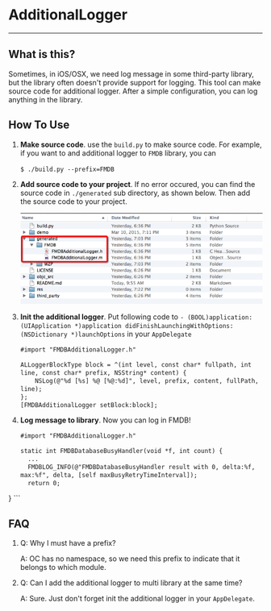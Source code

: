 # AdditionalLogger
---

## What is this?

Sometimes, in iOS/OSX, we need log message in some third-party library, but the library often doesn't provide support for logging. This tool can make source code for additional logger. After a simple configuration, you can log anything in the library.


## How To Use

1. **Make source code**. use the `build.py` to make source code. For example, if you want to and additional logger to `FMDB` library, you can 
	
	`$ ./build.py --prefix=FMDB`
	
1. **Add source code to your project**. If no error occured, you can find the source code in `./generated` sub directory, as shown below. Then add the source code to your project.

	![](https://raw.githubusercontent.com/imoldman/AdditionalLogger/master/res/FMDBAdditionalLogger.png)
1. **Init the additional logger**. Put following code to `- (BOOL)application:(UIApplication *)application didFinishLaunchingWithOptions:(NSDictionary *)launchOptions` in your `AppDelegate`

	```
	#import "FMDBAdditionalLogger.h"
	```
	
    ```
	ALLoggerBlockType block = ^(int level, const char* fullpath, int line, const char* prefix, NSString* content) {	
        NSLog(@"%d [%s] %@ [%@:%d]", level, prefix, content, fullPath, line);
    };
    [FMDBAdditionalLogger setBlock:block];
    ```
1. **Log message to library**. Now you can log in FMDB!
 
	```
	#import "FMDBAdditionalLogger.h"
	```
 
    ```
    static int FMDBDatabaseBusyHandler(void *f, int count) {
	  ...    
      FMDBLOG_INFO(@"FMDBDatabaseBusyHandler result with 0, delta:%f, max:%f", delta, [self maxBusyRetryTimeInterval]);
	  return 0;
}
	```
	
## FAQ

1. Q: Why I must have a prefix?
	
   A: OC has no namespace, so we need this prefix to indicate that it belongs to which module.


1. Q: Can I add the additional logger to multi library at the same time?

   A: Sure. Just don't forget init the additional logger in your `AppDelegate`.


